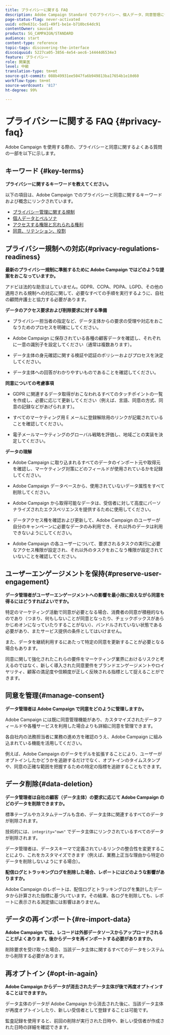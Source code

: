 ```yaml
---
title: プライバシーに関する FAQ
description: Adobe Campaign Standard でのプライバシー、個人データ、同意管理について説明します。
page-status-flag: never-activated
uuid: ed9e631c-5ad1-49f1-be1e-b710bc64dc91
contentOwner: sauviat
products: SG_CAMPAIGN/STANDARD
audience: start
content-type: reference
topic-tags: discovering-the-interface
discoiquuid: 5227ca05-3856-4e54-aec6-14444d6534e3
feature: プライバシー
role: 開業医
level: 中級
translation-type: tm+mt
source-git-commit: 088b49931ee5047fa6b949813ba17654b1e10d60
workflow-type: tm+mt
source-wordcount: '817'
ht-degree: 99%

---
```



# プライバシーに関する FAQ {#privacy-faq}

Adobe Campaign を使用する際の、プライバシーと同意に関するよくある質問の一部を以下に示します。

## キーワード {#key-terms}

**プライバシーに関するキーワードを教えてください。**

以下の項目は、Adobe Campaign でのプライバシーと同意に関するキーワードおよび概念にリンクされています。

* [プライバシー管理に関する規制](../../start/using/privacy-management.md#privacy-management-regulations)
* [個人データとペルソナ](../../start/using/privacy.md#personal-data)
* [アクセスする権限と忘れられる権利](../../start/using/privacy-management.md#right-access-forgotten)
* [同意、リテンション、役割](../../start/using/privacy-management.md#consent-retention-roles)

## プライバシー規制への対応{#privacy-regulations-readiness}

**最新のプライバシー規制に準拠するために Adobe Campaign ではどのような提案をおこなっていますか。**

アドビは法的な助言はしていません。GDPR、CCPA、PDPA、LGPD、その他の適用される規制への対応に関して、必要なすべての手順を実行するように、自社の顧問弁護士と協力する必要があります。

**データのアクセス要求および削除要求に対する準備**

* プライバシー担当者の指定など、データ主体からの要求の受理や対応をおこなうためのプロセスを明確にしてください。

* Adobe Campaign に保存されている各種の顧客データを確認し、それぞれに一意の識別子を設定してください（通常は複数あります）。

* データ主体の身元確認に関する検証や認証のポリシーおよびプロセスを決定してください。

* データ主体への回答がわかりやすいものであることを確認してください。

**同意についての考慮事項**

* GDPR に関連するデータ取得がおこなわれるすべてのタッチポイントの一覧を作成し、必要に応じて更新してください（例えば、言語、同意の方式、同意の記録などがあげられます）。

* すべてのマーケティング用 E メールに登録解除用のリンクが記載されていることを確認してください。

* 電子メールマーケティングのグローバル戦略を評価し、地域ごとの実装を決定してください。

**データの理解**

* Adobe Campaign に取り込まれるすべてのデータのインポート元や取得元を確認し、マーケティング対策にどのフィールドが使用されているかを記録してください。

* Adobe Campaign データベースから、使用されていないデータ属性をすべて削除してください。

* Adobe Campaign から取得可能なデータは、受信者に対して高度にパーソナライズされたエクスペリエンスを提供するために使用してください。

* データアクセス権を確認および更新して、Adobe Campaign のユーザーが自分のキャンペーンに必要なデータのみ利用でき、それ以外のデータは利用できないようにしてください。

* Adobe Campaign の各ユーザーについて、要求されるタスクの実行に必要なアクセス権限が設定され、それ以外のタスクをおこなう権限が設定されていないことを確認してください。

## ユーザーエンゲージメントを保持{#preserve-user-engagement}

**データ管理者がユーザーエンゲージメントへの影響を最小限に抑えながら同意を得るにはどうすればよいですか。**

特定のマーケティング活動で同意が必要となる場合、消費者の同意が積極的なものであり（つまり、何もしないことが同意となったり、チェックボックスがあらかじめオンになっていたりすることがない）、バンドルされていない状態である必要があり、またサービス提供の条件としてはいけません。

また、データを継続利用するにあたって特定の同意を更新することが必要となる場合もあります。

同意に関して強化されたこれらの要件をマーケティング業界におけるリスクと考えるのではなく、新しく導入された同意要件をブランドエンゲージメントやロイヤリティ、顧客の満足度や信頼度が正しく反映される指標として捉えることができます。

## 同意を管理{#manage-consent}

**データ管理者は Adobe Campaign で同意をどのように管理しますか。**

Adobe Campaign には既に同意管理機能があり、カスタマイズされたデータフィールドや各種サービスを利用した場合よりも詳細に同意を管理できます。

各自社内の法務担当者に業務の進め方を確認のうえ、Adobe Campaign に組み込まれている機能を活用してください。

例えば、Adobe Campaign のデータモデルを拡張することにより、ユーザーがオプトインしたかどうかを追跡するだけでなく、オプトインのタイムスタンプや、同意の正確な範囲を把握するための特定の指標を追跡することもできます。

## データ削除{#data-deletion}

**データ管理者は自社の顧客（データ主体）の要求に応じて Adobe Campaign のどのデータを削除できますか。**

標準テーブルやカスタムテーブルも含め、データ主体に関連するすべてのデータが削除されます。

技術的には、`integrity="own"` でデータ主体にリンクされているすべてのデータが削除されます。

データ管理者は、データスキーマで定義されているリンクの整合性を変更することにより、これをカスタマイズできます（例えば、業務上正当な理由から特定のデータを削除しないようにする場合）。

**配信ログとトラッキングログを削除した場合、レポートにはどのような影響がありますか。**

Adobe Campaign のレポートは、配信ログとトラッキングログを集計したデータから計算された指標に基づいています。その結果、各ログを削除しても、レポートに表示される測定値には影響はありません。

## データの再インポート{#re-import-data}

**Adobe Campaign では、レコードは外部データソースからアップロードされることがよくあります。後からデータを再インポートする必要がありますか。**

削除要求を受け取った場合、当該データ主体に関するすべてのデータをシステムから削除する必要があります。

## 再オプトイン {#opt-in-again}

**Adobe Campaign からデータが消去されたデータ主体が後で再度オプトインすることはできますか。**

データ主体のデータが Adobe Campaign から消去された後に、当該データ主体が再度オプトインしたり、新しい受信者として登録することは可能です。

監査記録を使用すると、前回の削除が実行された日時や、新しい受信者が作成された日時の詳細を確認できます。